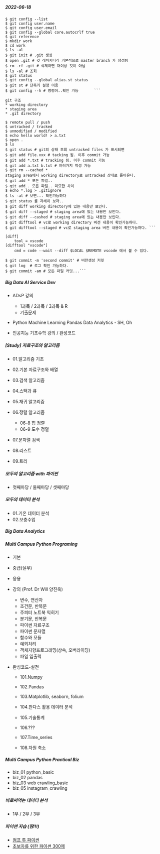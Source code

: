 ##### 2022-06-18 

``` git study $ git --version
$ git config --list
$ git config user.name
$ git config user.email 
$ git config --global core.autocrlf true
$ git reference 
$ mkdir work
$ cd work
$ ls -al
$ git init # .git 생성
$ open .git # 깃 레퍼지터리 기본적으로 master branch 가 생성됨 
$ rm -rf .git # 삭제하면 더이상 깃이 아님 
$ ls -al # 조회 
$ git status 
$ git config --global alias.st status
$ git st # 단축키 설정 이용
$ git config --h # 명령어..확인 가능       ```
```

```git 구조
git 구조
* working directory
* staging area
* .git directory
```

```$ remote pull / push 
$ remote pull / push
$ untracked / tracked 
$ unmodified / modified 
$ echo hello world! > a.txt
$ open .
$ ls
$ git status # git의 상태 조회 untracked files 가 표시되면
$ git add file.xxx # tacking 됨. 이후 commit 가능 
$ git add *.txt # tracking 됨. 이후 commit 가능 
$ git add a.txt b.txt # 여러가지 작성 가능
$ git rm --cached *  
staging area에서 working directory로 untracked 상태로 돌아온다.
$ git add * 모든 파일.. 
$ git add . 모든 파일.. 미묘한 차이 
$ echo *.log > .gitignore
$ ls -al # 보면... 확인가능하다 
$ git status 를 자세히 보자.. 
$ git diff working directory에 있는 내용만 보인다. 
$ git diff --staged # staging area에 있는 내용만 보인다.
$ git diff --cashed # staging area에 있는 내용만 보인다.
$ git difftool # vc로 working directory 버전 내용이 확인가능하다. 
$ git difftool --staged # vc로 staging area 버전 내용이 확인가능하다. ```
```

```.gitconfig 파일에서 설정 
[diff] 
	tool = vscode
[difftool "vscode"]
	cmd = code --wait --diff $LOCAL $REMOTE vscode 에서 볼 수 있다. 
```

```$ git commit -m 'second commit'  # 버전 생성 
$ git commit -m 'second commit' # 버전생성 커밋
$ git log  # 로그 확인 가능하다.
$ git commit -am # 모든 파일 커밋...```
```



##### *Big Data AI Service Dev*

* ADsP 강의 
  * 1과목 / 2과목 / 3과목 & R
  * 기출문제 
  
* Python Machine Learning Pandas Data Analytics - SH, Oh

* 인공지능 기초수학 강의 / 완성코드

  


##### [Study] 자료구조와 알고리즘
* 01.알고리즘 기초

* 02.기본 자료구조와 배열

* 03.검색 알고리즘

* 04.스택과 큐

* 05.재귀 알고리즘

* 06.정렬 알고리즘
  * 06-8 힙 정렬
  * 06-9 도수 정렬
  
* 07.문자열 검색

* 08.리스트

* 09.트리 

  


##### 모두의 알고리즘 with 파이썬
* 첫째마당 / 둘째마당 / 셋째마당

  


##### 모두의 데이터 분석
* 01.기온 데이터 분석
* 02.보충수업

  


##### Big Data Analytics 


##### Multi Campus Python Programing
* 기본
* 중급(실무)
* 응용
* 강의 (Prof. Dr Will 양진욱)
  * 변수, 연산자
  * 조건문, 반복문
  * 주피터 노트북 익히기
  * 분기문, 반복문
  * 파이썬 자료구조
  * 파이썬 문자열
  * 함수와 모듈
  * 예외처리
  * 객체지향프로그래밍(상속, 오버라이딩)
  * 파일 입출력

* 완성코드-실전
  * 101.Numpy
  
  * 102.Pandas
  
  * 103.Matplotlib, seaborn, folium
  
  * 104.판다스 활용 데이터 분석
  
  * 105.기술통계
  
  * 106.???
  
  * 107.Time_series
  
  * 108.차원 축소
  
    


##### Multi Campus Python Practical Biz
* biz_01 python_basic
* biz_02 pandas
* biz_03 web crawling_basic
* biz_05 instagram_crawling



##### 바로써먹는 데이터 분석

* 1부 / 2부 / 3부 




##### 파이썬 자습 (땀!!!)
* [점프 투 파이썬](https://wikidocs.net/book/1) 
* [초보자를 위한 파이썬 300제](https://www.wikidocs.net/book/922)